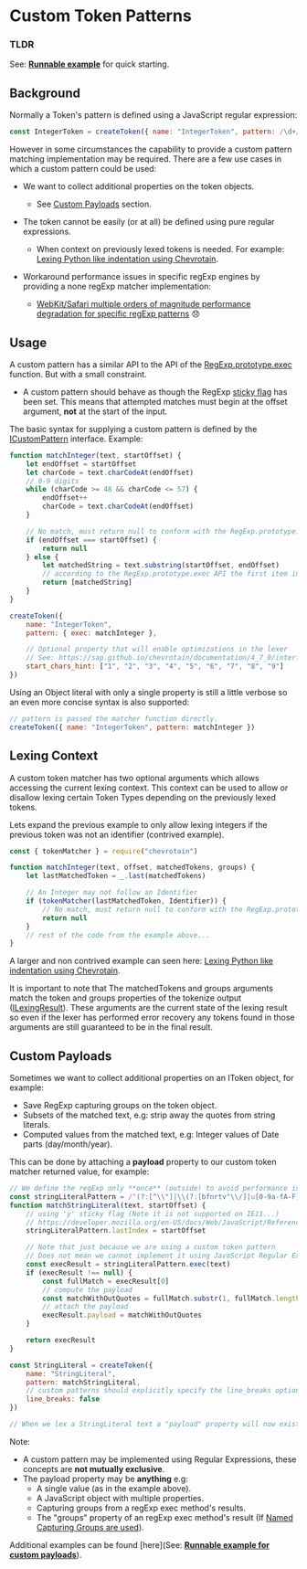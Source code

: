 # Custom Token Patterns

### TLDR

See: [**Runnable example**](https://github.com/SAP/chevrotain/blob/master/examples/lexer/custom_patterns/custom_patterns.js) for quick starting.

## Background

Normally a Token's pattern is defined using a JavaScript regular expression:

```javascript
const IntegerToken = createToken({ name: "IntegerToken", pattern: /\d+/ })
```

However in some circumstances the capability to provide a custom pattern matching implementation may be required.
There are a few use cases in which a custom pattern could be used:

-   We want to collect additional properties on the token objects.

    -   See [Custom Payloads](#custom-payloads) section.

-   The token cannot be easily (or at all) be defined using pure regular expressions.

    -   When context on previously lexed tokens is needed.
        For example: [Lexing Python like indentation using Chevrotain](https://github.com/SAP/chevrotain/blob/master/examples/lexer/python_indentation/python_indentation.js).

-   Workaround performance issues in specific regExp engines by providing a none regExp matcher implementation:
    -   [WebKit/Safari multiple orders of magnitude performance degradation for specific regExp patterns](https://bugs.webkit.org/show_bug.cgi?id=152578) 😞

## Usage

A custom pattern has a similar API to the API of the [RegExp.prototype.exec](https://developer.mozilla.org/en-US/docs/Web/JavaScript/Reference/Global_Objects/RegExp/exec)
function. But with a small constraint.

-   A custom pattern should behave as though the RegExp [sticky flag](https://developer.mozilla.org/en-US/docs/Web/JavaScript/Reference/Global_Objects/RegExp/sticky) has been set.
    This means that attempted matches must begin at the offset argument, **not** at the start of the input.

The basic syntax for supplying a custom pattern is defined by the [ICustomPattern](https://sap.github.io/chevrotain/documentation/4_7_0/interfaces/icustompattern.html) interface.
Example:

```javascript
function matchInteger(text, startOffset) {
    let endOffset = startOffset
    let charCode = text.charCodeAt(endOffset)
    // 0-9 digits
    while (charCode >= 48 && charCode <= 57) {
        endOffset++
        charCode = text.charCodeAt(endOffset)
    }

    // No match, must return null to conform with the RegExp.prototype.exec signature
    if (endOffset === startOffset) {
        return null
    } else {
        let matchedString = text.substring(startOffset, endOffset)
        // according to the RegExp.prototype.exec API the first item in the returned array must be the whole matched string.
        return [matchedString]
    }
}

createToken({
    name: "IntegerToken",
    pattern: { exec: matchInteger },

    // Optional property that will enable optimizations in the lexer
    // See: https://sap.github.io/chevrotain/documentation/4_7_0/interfaces/itokenconfig.html#start_chars_hint
    start_chars_hint: ["1", "2", "3", "4", "5", "6", "7", "8", "9"]
})
```

Using an Object literal with only a single property is still a little verbose so an even more concise syntax is also supported:

```javascript
// pattern is passed the matcher function directly.
createToken({ name: "IntegerToken", pattern: matchInteger })
```

## Lexing Context

A custom token matcher has two optional arguments which allows accessing the current lexing context.
This context can be used to allow or disallow lexing certain Token Types depending
on the previously lexed tokens.

Lets expand the previous example to only allow lexing integers if the previous token was not an identifier (contrived example).

```javascript
const { tokenMatcher } = require("chevrotain")

function matchInteger(text, offset, matchedTokens, groups) {
    let lastMatchedToken = _.last(matchedTokens)

    // An Integer may not follow an Identifier
    if (tokenMatcher(lastMatchedToken, Identifier)) {
        // No match, must return null to conform with the RegExp.prototype.exec signature
        return null
    }
    // rest of the code from the example above...
}
```

A larger and non contrived example can seen here: [Lexing Python like indentation using Chevrotain](https://github.com/SAP/chevrotain/blob/master/examples/lexer/python_indentation/python_indentation.js).

It is important to note that The matchedTokens and groups arguments match the token and groups properties of the tokenize output ([ILexingResult](https://sap.github.io/chevrotain/documentation/4_7_0/interfaces/ilexingresult.html)).
These arguments are the current state of the lexing result so even if the lexer has performed error recovery any tokens found
in those arguments are still guaranteed to be in the final result.

## Custom Payloads

Sometimes we want to collect additional properties on an IToken object, for example:

-   Save RegExp capturing groups on the token object.
-   Subsets of the matched text, e.g: strip away the quotes from string literals.
-   Computed values from the matched text, e.g: Integer values of Date parts (day/month/year).

This can be done by attaching a **payload** property to our custom token matcher returned value,
for example:

```javascript
// We define the regExp only **once** (outside) to avoid performance issues.
const stringLiteralPattern = /"(?:[^\\"]|\\(?:[bfnrtv"\\/]|u[0-9a-fA-F]{4}))*"/y
function matchStringLiteral(text, startOffset) {
    // using 'y' sticky flag (Note it is not supported on IE11...)
    // https://developer.mozilla.org/en-US/docs/Web/JavaScript/Reference/Global_Objects/RegExp/sticky
    stringLiteralPattern.lastIndex = startOffset

    // Note that just because we are using a custom token pattern
    // Does not mean we cannot implement it using JavaScript Regular Expressions...
    const execResult = stringLiteralPattern.exec(text)
    if (execResult !== null) {
        const fullMatch = execResult[0]
        // compute the payload
        const matchWithOutQuotes = fullMatch.substr(1, fullMatch.length - 2)
        // attach the payload
        execResult.payload = matchWithOutQuotes
    }

    return execResult
}

const StringLiteral = createToken({
    name: "StringLiteral",
    pattern: matchStringLiteral,
    // custom patterns should explicitly specify the line_breaks option.
    line_breaks: false
})

// When we lex a StringLiteral text a "payload" property will now exist on the resulting token object.
```

Note:

-   A custom pattern may be implemented using Regular Expressions, these concepts are **not mutually exclusive**.
-   The payload property may be **anything** e.g:
    -   A single value (as in the example above).
    -   A JavaScript object with multiple properties.
    -   Capturing groups from a regExp exec method's results.
    -   The "groups" property of an regExp exec method's result (If [Named Capturing Groups are used](https://github.com/tc39/proposal-regexp-named-groups)).

Additional examples can be found [here](See: [**Runnable example for custom payloads**](https://github.com/SAP/chevrotain/blob/master/examples/lexer/custom_patterns/custom_patterns_payloads.js)).
